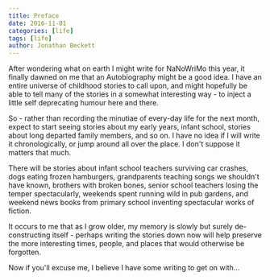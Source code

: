 ```yaml
---
title: Preface
date: 2016-11-01
categories: [life]
tags: [life]
author: Jonathan Beckett
---
```


After wondering what on earth I might write for NaNoWriMo this year, it finally dawned on me that an Autobiography might be a good idea. I have an entire universe of childhood stories to call upon, and might hopefully be able to tell many of the stories in a somewhat interesting way - to inject a little self deprecating humour here and there.

So - rather than recording the minutiae of every-day life for the next month, expect to start seeing stories about my early years, infant school, stories about long departed family members, and so on. I have no idea if I will write it chronologically, or jump around all over the place. I don't suppose it matters that much.

There will be stories about infant school teachers surviving car crashes, dogs eating frozen hamburgers, grandparents teaching songs we shouldn't have known, brothers with broken bones, senior school teachers losing the temper spectacularly, weekends spent running wild in pub gardens, and weekend news books from primary school inventing spectacular works of fiction.

It occurs to me that as I grow older, my memory is slowly but surely de-constructing itself - perhaps writing the stories down now will help preserve the more interesting times, people, and places that would otherwise be forgotten.

Now if you'll excuse me, I believe I have some writing to get on with...